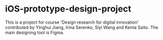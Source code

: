 # iOS-prototype-design-project
This is a project for course 'Design research for digital innovation' contributed by Yinghui Jiang, Irina Serenko, Siyi Wang and Kenta Saito.
The main designing tool is Figma.

